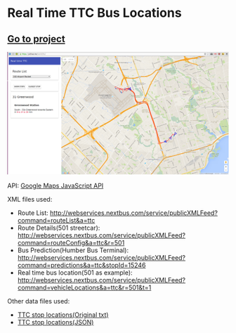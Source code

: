# Real Time TTC Bus Locations

## [Go to project](https://real-time-ttc.herokuapp.com/)

<img src="https://raw.githubusercontent.com/zhaoyiyi/xml-project/master/screenshots/ttc2.png">

API: [Google Maps JavaScript API](https://developers.google.com/maps/documentation/javascript/)

XML files used:

- Route List:
  http://webservices.nextbus.com/service/publicXMLFeed?command=routeList&a=ttc
- Route Details(501 streetcar):
  http://webservices.nextbus.com/service/publicXMLFeed?command=routeConfig&a=ttc&r=501
- Bus Prediction(Humber Bus Terminal):
  http://webservices.nextbus.com/service/publicXMLFeed?command=predictions&a=ttc&stopId=15246
- Real time bus location(501 as example):
  http://webservices.nextbus.com/service/publicXMLFeed?command=vehicleLocations&a=ttc&r=501&t=1

Other data files used:

- [TTC stop locations(Original txt)](src/stops/stops.txt)
- [TTC stop locations(JSON)](src/stops/stops.json)
